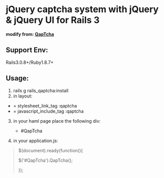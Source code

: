 jQuery captcha system with jQuery & jQuery UI for Rails 3
=========================================================

__modify from: [QapTcha](http://www.myjqueryplugins.com/QapTcha "QapTcha")__

Support Env:
------------
Rails3.0.8+/Ruby1.8.7+

Usage:
------

1. rails g rails_qaptcha:install
2. in layout:
  * = stylesheet_link_tag :qaptcha
  * = javascript_include_tag :qaptcha
3. in your haml page place the following div:

    * #QapTcha

4. in your application.js:

>$(document).ready(function(){
>
>    $('#QapTcha').QapTcha();
>
>});
